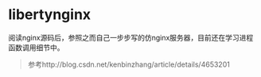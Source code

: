 # libertynginx
阅读nginx源码后，参照之而自己一步步写的仿nginx服务器，目前还在学习进程函数调用细节中。

>参考http://blog.csdn.net/kenbinzhang/article/details/4653201